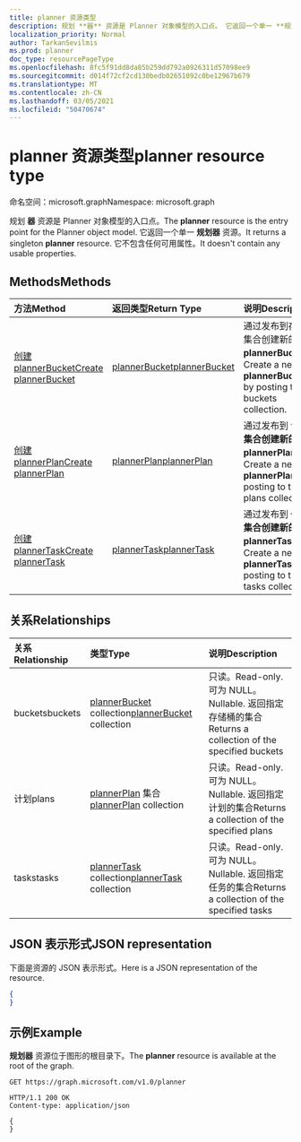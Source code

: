 ```yaml
---
title: planner 资源类型
description: 规划 **器** 资源是 Planner 对象模型的入口点。 它返回一个单一 **规划器** 资源。  它不包含任何可用属性。
localization_priority: Normal
author: TarkanSevilmis
ms.prod: planner
doc_type: resourcePageType
ms.openlocfilehash: 8fc5f91dd8da85b259dd792a0926311d57098ee9
ms.sourcegitcommit: d014f72cf2cd130bedb02651092c0be12967b679
ms.translationtype: MT
ms.contentlocale: zh-CN
ms.lasthandoff: 03/05/2021
ms.locfileid: "50470674"
---
```

# <a name="planner-resource-type"></a><span data-ttu-id="c18a4-105">planner 资源类型</span><span class="sxs-lookup"><span data-stu-id="c18a4-105">planner resource type</span></span>

<span data-ttu-id="c18a4-106">命名空间：microsoft.graph</span><span class="sxs-lookup"><span data-stu-id="c18a4-106">Namespace: microsoft.graph</span></span>

<span data-ttu-id="c18a4-107">规划 **器** 资源是 Planner 对象模型的入口点。</span><span class="sxs-lookup"><span data-stu-id="c18a4-107">The **planner** resource is the entry point for the Planner object model.</span></span> <span data-ttu-id="c18a4-108">它返回一个单一 **规划器** 资源。</span><span class="sxs-lookup"><span data-stu-id="c18a4-108">It returns a singleton **planner** resource.</span></span>  <span data-ttu-id="c18a4-109">它不包含任何可用属性。</span><span class="sxs-lookup"><span data-stu-id="c18a4-109">It doesn't contain any usable properties.</span></span>


## <a name="methods"></a><span data-ttu-id="c18a4-110">Methods</span><span class="sxs-lookup"><span data-stu-id="c18a4-110">Methods</span></span>

| <span data-ttu-id="c18a4-111">方法</span><span class="sxs-lookup"><span data-stu-id="c18a4-111">Method</span></span>           | <span data-ttu-id="c18a4-112">返回类型</span><span class="sxs-lookup"><span data-stu-id="c18a4-112">Return Type</span></span>    |<span data-ttu-id="c18a4-113">说明</span><span class="sxs-lookup"><span data-stu-id="c18a4-113">Description</span></span>|
|:---------------|:--------|:----------|
|[<span data-ttu-id="c18a4-114">创建 plannerBucket</span><span class="sxs-lookup"><span data-stu-id="c18a4-114">Create plannerBucket</span></span>](../api/planner-post-buckets.md) |[<span data-ttu-id="c18a4-115">plannerBucket</span><span class="sxs-lookup"><span data-stu-id="c18a4-115">plannerBucket</span></span>](plannerbucket.md)| <span data-ttu-id="c18a4-116">通过发布到存储桶集合创建新的 **plannerBucket。**</span><span class="sxs-lookup"><span data-stu-id="c18a4-116">Create a new **plannerBucket** by posting to the buckets collection.</span></span>|
|[<span data-ttu-id="c18a4-117">创建 plannerPlan</span><span class="sxs-lookup"><span data-stu-id="c18a4-117">Create plannerPlan</span></span>](../api/planner-post-plans.md) |[<span data-ttu-id="c18a4-118">plannerPlan</span><span class="sxs-lookup"><span data-stu-id="c18a4-118">plannerPlan</span></span>](plannerplan.md)| <span data-ttu-id="c18a4-119">通过发布到 **计划集合创建新的 plannerPlan。**</span><span class="sxs-lookup"><span data-stu-id="c18a4-119">Create a new **plannerPlan** by posting to the plans collection.</span></span>|
|[<span data-ttu-id="c18a4-120">创建 plannerTask</span><span class="sxs-lookup"><span data-stu-id="c18a4-120">Create plannerTask</span></span>](../api/planner-post-tasks.md) |[<span data-ttu-id="c18a4-121">plannerTask</span><span class="sxs-lookup"><span data-stu-id="c18a4-121">plannerTask</span></span>](plannertask.md)| <span data-ttu-id="c18a4-122">通过发布到 **任务集合创建新的 plannerTask。**</span><span class="sxs-lookup"><span data-stu-id="c18a4-122">Create a new **plannerTask** by posting to the tasks collection.</span></span>|

## <a name="relationships"></a><span data-ttu-id="c18a4-123">关系</span><span class="sxs-lookup"><span data-stu-id="c18a4-123">Relationships</span></span>
| <span data-ttu-id="c18a4-124">关系</span><span class="sxs-lookup"><span data-stu-id="c18a4-124">Relationship</span></span> | <span data-ttu-id="c18a4-125">类型</span><span class="sxs-lookup"><span data-stu-id="c18a4-125">Type</span></span>   |<span data-ttu-id="c18a4-126">说明</span><span class="sxs-lookup"><span data-stu-id="c18a4-126">Description</span></span>|
|:---------------|:--------|:----------|
|<span data-ttu-id="c18a4-127">buckets</span><span class="sxs-lookup"><span data-stu-id="c18a4-127">buckets</span></span>|<span data-ttu-id="c18a4-128">[plannerBucket](plannerbucket.md) collection</span><span class="sxs-lookup"><span data-stu-id="c18a4-128">[plannerBucket](plannerbucket.md) collection</span></span>| <span data-ttu-id="c18a4-129">只读。</span><span class="sxs-lookup"><span data-stu-id="c18a4-129">Read-only.</span></span> <span data-ttu-id="c18a4-130">可为 NULL。</span><span class="sxs-lookup"><span data-stu-id="c18a4-130">Nullable.</span></span> <span data-ttu-id="c18a4-131">返回指定存储桶的集合</span><span class="sxs-lookup"><span data-stu-id="c18a4-131">Returns a collection of the specified buckets</span></span>|
|<span data-ttu-id="c18a4-132">计划</span><span class="sxs-lookup"><span data-stu-id="c18a4-132">plans</span></span>|<span data-ttu-id="c18a4-133">[plannerPlan](plannerplan.md) 集合</span><span class="sxs-lookup"><span data-stu-id="c18a4-133">[plannerPlan](plannerplan.md) collection</span></span>| <span data-ttu-id="c18a4-134">只读。</span><span class="sxs-lookup"><span data-stu-id="c18a4-134">Read-only.</span></span> <span data-ttu-id="c18a4-135">可为 NULL。</span><span class="sxs-lookup"><span data-stu-id="c18a4-135">Nullable.</span></span> <span data-ttu-id="c18a4-136">返回指定计划的集合</span><span class="sxs-lookup"><span data-stu-id="c18a4-136">Returns a collection of the specified plans</span></span>|
|<span data-ttu-id="c18a4-137">tasks</span><span class="sxs-lookup"><span data-stu-id="c18a4-137">tasks</span></span>|<span data-ttu-id="c18a4-138">[plannerTask](plannertask.md) collection</span><span class="sxs-lookup"><span data-stu-id="c18a4-138">[plannerTask](plannertask.md) collection</span></span>| <span data-ttu-id="c18a4-139">只读。</span><span class="sxs-lookup"><span data-stu-id="c18a4-139">Read-only.</span></span> <span data-ttu-id="c18a4-140">可为 NULL。</span><span class="sxs-lookup"><span data-stu-id="c18a4-140">Nullable.</span></span> <span data-ttu-id="c18a4-141">返回指定任务的集合</span><span class="sxs-lookup"><span data-stu-id="c18a4-141">Returns a collection of the specified tasks</span></span>|

## <a name="json-representation"></a><span data-ttu-id="c18a4-142">JSON 表示形式</span><span class="sxs-lookup"><span data-stu-id="c18a4-142">JSON representation</span></span>
<span data-ttu-id="c18a4-143">下面是资源的 JSON 表示形式。</span><span class="sxs-lookup"><span data-stu-id="c18a4-143">Here is a JSON representation of the resource.</span></span>

<!-- {
  "blockType": "resource",
  "baseType": "microsoft.graph.entity",
  "@odata.type": "microsoft.graph.planner"
}-->

```json
{
}
```

## <a name="example"></a><span data-ttu-id="c18a4-144">示例</span><span class="sxs-lookup"><span data-stu-id="c18a4-144">Example</span></span>

<span data-ttu-id="c18a4-145">**规划器** 资源位于图形的根目录下。</span><span class="sxs-lookup"><span data-stu-id="c18a4-145">The **planner** resource is available at the root of the graph.</span></span>

<!--{
  "blockType": "request"
}-->
```http
GET https://graph.microsoft.com/v1.0/planner
```

<!--{
  "blockType": "response",
  "truncated": true,
  "@odata.type": "microsoft.graph.planner"
}-->
```http
HTTP/1.1 200 OK
Content-type: application/json

{
}
```

<!-- uuid: 8fcb5dbc-d5aa-4681-8e31-b001d5168d79
2015-10-25 14:57:30 UTC -->
<!-- {
  "type": "#page.annotation",
  "description": "planner resource",
  "keywords": "",
  "section": "documentation",
  "tocPath": ""
}-->


